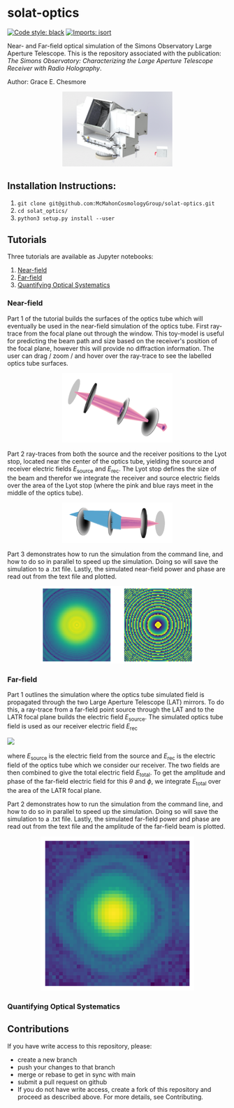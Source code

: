 # solat-optics

[![Code style: black](https://img.shields.io/badge/code%20style-black-000000.svg)](https://github.com/psf/black) [![Imports: isort](https://img.shields.io/badge/%20imports-isort-%231674b1?style=flat&labelColor=ef8336)](https://pycqa.github.io/isort/)

Near- and Far-field optical simulation of the Simons Observatory Large Aperture Telescope.  This is the repository associated with the publication: <i>The Simons Observatory: Characterizing the Large Aperture Telescope Receiver with Radio Holography</i>.  <br />

Author: Grace E. Chesmore

<p align="center">
     <img src="https://github.com/McMahonCosmologyGroup/solat-optics/blob/main/figures/lat34.png?raw=true" alt="centered image" width="50%"/>
</p>

## Installation Instructions:

1. `git clone git@github.com:McMahonCosmologyGroup/solat-optics.git`
2. `cd solat_optics/`
3. `python3 setup.py install --user`

## Tutorials
Three tutorials are available as Jupyter notebooks:
1. [Near-field](https://github.com/McMahonCosmologyGroup/solat-optics/tree/main/tutorials/latrt_holo_sim.ipynb)
2. [Far-field](https://github.com/McMahonCosmologyGroup/solat-optics/tree/main/tutorials/latrt_farfield_sim.ipynb)
3. [Quantifying Optical Systematics](https://github.com/McMahonCosmologyGroup/solat-optics/tree/main/tutorials/quant_systematics.ipynb)

### Near-field
Part 1 of the tutorial builds the surfaces of the optics tube which will eventually be used in the near-field simulation of the optics tube.  First ray-trace from the focal plane out through the window.  This toy-model is useful for predicting the beam path and size based on the receiver's position of the focal plane, however this will provide no diffraction information.  The user can drag / zoom / and hover over the ray-trace to see the labelled optics tube surfaces.

<p align="center">
     <img src="https://github.com/McMahonCosmologyGroup/solat-optics/blob/main/figures/raytrace1.png?raw=true" alt="centered image" width="50%"/>
</p>

Part 2 ray-traces from both the source and the receiver positions to the Lyot stop, located near the center of the optics tube, yielding the source and receiver electric fields $E_{\text{source}}$ and $E_{\text{rec}}$.  The Lyot stop defines the size of the beam and therefor we integrate the receiver and source electric fields over the area of the Lyot stop (where the pink and blue rays meet in the middle of the optics tube).

<p align="center">
     <img src="https://github.com/McMahonCosmologyGroup/solat-optics/blob/main/figures/raytrace2.png?raw=true" alt="centered image" width="50%"/>
</p>

Part 3 demonstrates how to run the simulation from the command line, and how to do so in parallel to speed up the simulation.  Doing so will save the simulation to a .txt file.  Lastly, the simulated near-field power and phase are read out from the text file and plotted.

<p align="center">
     <img src="https://github.com/McMahonCosmologyGroup/solat-optics/blob/main/figures/fields_out.png?raw=true" alt="centered image" width="70%"/>
</p>

### Far-field

Part 1 outlines the simulation where the optics tube simulated field is propagated through the two Large Aperture Telescope (LAT) mirrors. To do this, a ray-trace from a far-field point source through the LAT and to the LATR focal plane builds the electric field $E_{\text{source}}$.  The simulated optics tube field is used as our receiver electric field $E_{\text{rec}}$

<img src="https://render.githubusercontent.com/render/math?math=e(\theta,\phi)=\int_{\text{FP}}E_{\text{source}}(\theta,phi)E_{\text{rec}}dA" style = "color: white">


where $E_{\text{source}}$ is the electric field from the source and $E_{\text{rec}}$ is the electric field of the optics tube which we consider our receiver.  The two fields are then combined to give the total electric field $E_{\text{total}}$.  To get the amplitude and phase of the far-field electric field for this $\theta$ and $\phi$, we integrate $E_{\text{total}}$ over the area of the LATR focal plane.

Part 2 demonstrates how to run the simulation from the command line, and how to do so in parallel to speed up the simulation.  Doing so will save the simulation to a .txt file.  Lastly, the simulated far-field power and phase are read out from the text file and the amplitude of the far-field beam is plotted.

<p align="center">
     <img src="https://github.com/McMahonCosmologyGroup/solat-optics/blob/main/figures/farfield.png?raw=true" alt="centered image" width="70%"/>
</p>

### Quantifying Optical Systematics


## Contributions
If you have write access to this repository, please:
* create a new branch
* push your changes to that branch
* merge or rebase to get in sync with main
* submit a pull request on github
* If you do not have write access, create a fork of this repository and proceed as described above. For more details, see Contributing.

